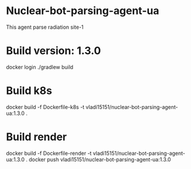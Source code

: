 # Nuclear-bot-parsing-agent-ua

This agent parse radiation site-1

# Build version: 1.3.0

docker login
./gradlew build

# Build k8s

docker build -f Dockerfile-k8s -t vladi15151/nuclear-bot-parsing-agent-ua:1.3.0 .

# Build render

docker build -f Dockerfile-render -t vladi15151/nuclear-bot-parsing-agent-ua:1.3.0 .
docker push vladi15151/nuclear-bot-parsing-agent-ua:1.3.0   